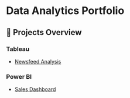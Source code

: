 # Data Analytics Portfolio


## 📂 Projects Overview

### Tableau
- [Newsfeed Analysis](./newsfeed-analysis-tableau/)


### Power BI
- [Sales Dashboard](./sales-powerBI/)
